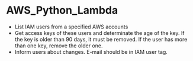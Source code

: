 # AWS_Python_Lambda
- List IAM users from a specified AWS accounts
- Get access keys of these users and determinate the age of the key. If the key is
older than 90 days, it must be removed.
If the user has more than one key, remove the older one.
- Inform users about changes. E-mail should be in IAM user tag.
